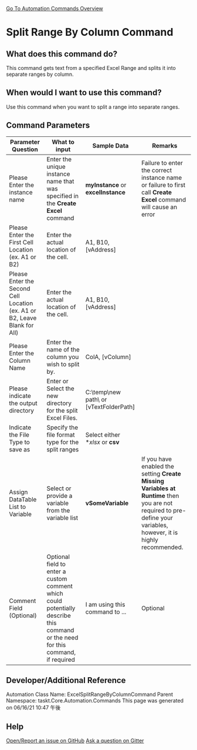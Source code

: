 <!--TITLE: Split Range By Column Command -->
<!-- SUBTITLE: a command in the Excel Commands group. -->
[Go To Automation Commands Overview](/automation-commands)


# Split Range By Column Command


## What does this command do?
This command gets text from a specified Excel Range and splits it into separate ranges by column.


## When would I want to use this command?
Use this command when you want to split a range into separate ranges.


## Command Parameters
| Parameter Question   	| What to input  	|  Sample Data 	| Remarks  	|
| ---                    | ---               | ---           | ---       |
|Please Enter the instance name|Enter the unique instance name that was specified in the **Create Excel** command|**myInstance** or **excelInstance**|Failure to enter the correct instance name or failure to first call **Create Excel** command will cause an error|
|Please Enter the First Cell Location (ex. A1 or B2)|Enter the actual location of the cell.|A1, B10, [vAddress]||
|Please Enter the Second Cell Location (ex. A1 or B2, Leave Blank for All)|Enter the actual location of the cell.|A1, B10, [vAddress]||
|Please Enter the Column Name|Enter the name of the column you wish to split by.|ColA, [vColumn]||
|Please indicate the output directory|Enter or Select the new directory for the split Excel Files.|C:\temp\new path\ or [vTextFolderPath]||
|Indicate the File Type to save as|Specify the file format type for the split ranges|Select either **xlsx* or **csv**||
|Assign DataTable List to Variable|Select or provide a variable from the variable list|**vSomeVariable**|If you have enabled the setting **Create Missing Variables at Runtime** then you are not required to pre-define your variables, however, it is highly recommended.|
|Comment Field (Optional)|Optional field to enter a custom comment which could potentially describe this command or the need for this command, if required|I am using this command to ...|Optional|


## Developer/Additional Reference
Automation Class Name: ExcelSplitRangeByColumnCommand
Parent Namespace: taskt.Core.Automation.Commands
This page was generated on 06/16/21 10:47 午後


## Help
[Open/Report an issue on GitHub](https://github.com/saucepleez/taskt/issues/new)
[Ask a question on Gitter](https://gitter.im/taskt-rpa/Lobby)

